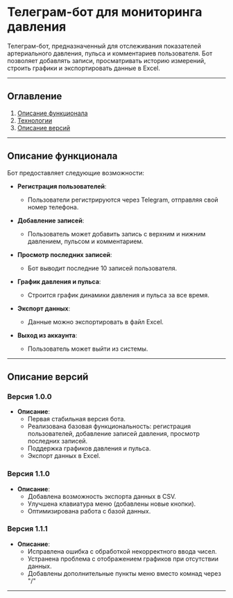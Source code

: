 ﻿# Телеграм-бот для мониторинга давления

Телеграм-бот, предназначенный для отслеживания показателей артериального давления, пульса и комментариев пользователя. Бот позволяет добавлять записи, просматривать историю измерений, строить графики и экспортировать данные в Excel.

---

## Оглавление

1. [Описание функционала](#описание-функционала)
2. [Технологии](#технологии)
3. [Описание версий](#описание-версий)

---

## Описание функционала

Бот предоставляет следующие возможности:

- **Регистрация пользователей**:
  - Пользователи регистрируются через Telegram, отправляя свой номер телефона.
  
- **Добавление записей**:
  - Пользователь может добавить запись с верхним и нижним давлением, пульсом и комментарием.

- **Просмотр последних записей**:
  - Бот выводит последние 10 записей пользователя.

- **График давления и пульса**:
  - Строится график динамики давления и пульса за все время.

- **Экспорт данных**:
  - Данные можно экспортировать в файл Excel.

- **Выход из аккаунта**:
  - Пользователь может выйти из системы.

---


## Описание версий

### Версия 1.0.0
- **Описание**:
  - Первая стабильная версия бота.
  - Реализована базовая функциональность: регистрация пользователей, добавление записей давления, просмотр последних записей.
  - Поддержка графиков давления и пульса.
  - Экспорт данных в Excel.

### Версия 1.1.0
- **Описание**:
  - Добавлена возможность экспорта данных в CSV.
  - Улучшена клавиатура меню (добавлены новые кнопки).
  - Оптимизирована работа с базой данных.

### Версия 1.1.1
- **Описание**:
  - Исправлена ошибка с обработкой некорректного ввода чисел.
  - Устранена проблема с отображением графиков при отсутствии данных.
  - Добавлены дополнительные пункты меню вместо комнад через "/"

---